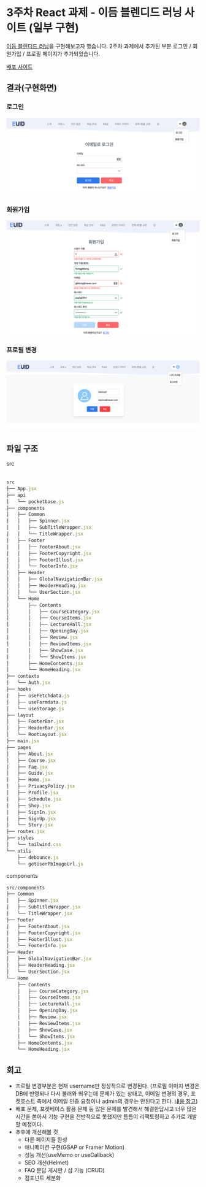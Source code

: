 # 3주차 React 과제 - 이듬 블렌디드 러닝 사이트 (일부 구현)

[이듬 블렌디드 러닝](https://euid.dev/#/)을 구현해보고자 했습니다.
2주차 과제에서 추가된 부분 로그인 / 회원가입 / 프로필 페이지가 추가되었습니다.

[배포 사이트](https://juniortunarr.github.io/blendedEuid)

## 결과(구현화면)

### 로그인

![로그인 화면](image-1.png)

### 회원가입

![회원가입 화면](image-2.png)

### 프로필 변경

![프로필 화면](image.png)

## 파일 구조

src

```js

src
├── App.jsx
├── api
│   └── pocketbase.js
├── components
│   ├── Common
│   │   ├── Spinner.jsx
│   │   ├── SubTitleWrapper.jsx
│   │   └── TitleWrapper.jsx
│   ├── Footer
│   │   ├── FooterAbout.jsx
│   │   ├── FooterCopyright.jsx
│   │   ├── FooterIllust.jsx
│   │   └── FooterInfo.jsx
│   ├── Header
│   │   ├── GlobalNavigationBar.jsx
│   │   ├── HeaderHeading.jsx
│   │   └── UserSection.jsx
│   └── Home
│       ├── Contents
│       │   ├── CourseCategory.jsx
│       │   ├── CourseItems.jsx
│       │   ├── LectureHall.jsx
│       │   ├── OpeningDay.jsx
│       │   ├── Review.jsx
│       │   ├── ReviewItems.jsx
│       │   ├── ShowCase.jsx
│       │   └── ShowItems.jsx
│       ├── HomeContents.jsx
│       └── HomeHeading.jsx
├── contexts
│   └── Auth.jsx
├── hooks
│   ├── useFetchdata.js
│   ├── useFormdata.js
│   └── useStorage.js
├── layout
│   ├── FooterBar.jsx
│   ├── HeaderBar.jsx
│   └── RootLayout.jsx
├── main.jsx
├── pages
│   ├── About.jsx
│   ├── Course.jsx
│   ├── Faq.jsx
│   ├── Guide.jsx
│   ├── Home.jsx
│   ├── PrivacyPolicy.jsx
│   ├── Profile.jsx
│   ├── Schedule.jsx
│   ├── Shop.jsx
│   ├── SignIn.jsx
│   ├── SignUp.jsx
│   └── Story.jsx
├── routes.jsx
├── styles
│   └── tailwind.css
└── utils
    ├── debounce.js
    └── getUserPbImageUrl.js
```

components

```js
src/components
├── Common
│   ├── Spinner.jsx
│   ├── SubTitleWrapper.jsx
│   └── TitleWrapper.jsx
├── Footer
│   ├── FooterAbout.jsx
│   ├── FooterCopyright.jsx
│   ├── FooterIllust.jsx
│   └── FooterInfo.jsx
├── Header
│   ├── GlobalNavigationBar.jsx
│   ├── HeaderHeading.jsx
│   └── UserSection.jsx
└── Home
    ├── Contents
    │   ├── CourseCategory.jsx
    │   ├── CourseItems.jsx
    │   ├── LectureHall.jsx
    │   ├── OpeningDay.jsx
    │   ├── Review.jsx
    │   ├── ReviewItems.jsx
    │   ├── ShowCase.jsx
    │   └── ShowItems.jsx
    ├── HomeContents.jsx
    └── HomeHeading.jsx


```

## 회고

- 프로필 변경부분은 현재 username만 정상적으로 변경된다.
  (프로필 이미지 변경은 DB에 반영되나 다시 불러와 띄우는데 문제가 있는 상태고,
  이메일 변경의 경우, 포켓호스트 측에서 이메일 인증 요청이나 admin의 경우는 안된다고 한다. [내용 참고](https://github.com/pocketbase/pocketbase/discussions/2938))
- 배포 문제, 포켓베이스 활용 문제 등 많은 문제를 발견해서 해결한답시고 너무 많은 시간을 쏟아서 기능 구현을 전반적으로 못했지만 틈틈이 리팩토링하고 추가로 개발할 예정이다.
- 추후에 개선해볼 것
  - 다른 페이지들 완성
  - 애니메이션 구현(GSAP or Framer Motion)
  - 성능 개선(useMemo or useCallback)
  - SEO 개선(Helmet)
  - FAQ 문답 게시판 / 샵 기능 (CRUD)
  - 컴포넌트 세분화
